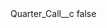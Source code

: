<?xml version="1.0" encoding="UTF-8"?>
<CustomMetadata xmlns="http://soap.sforce.com/2006/04/metadata">
    <label>Quarter_Call__c</label>
    <protected>false</protected>
</CustomMetadata>

